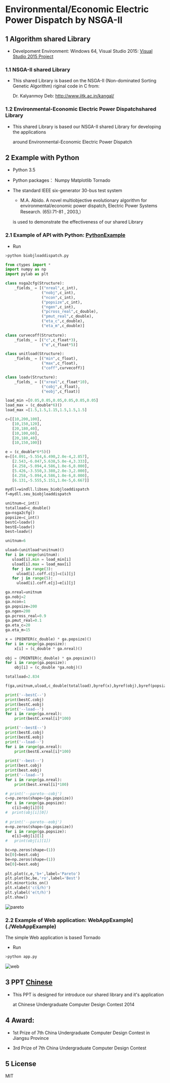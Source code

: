 # Environmental/Economic Electric Power Dispatch by NSGA-II 

## 1 Algorithm shared Library 

* Develpoment Environment: Windows 64, Visual Studio 2015: [Visual Studio 2015 Project](./EED_VC)

### 1.1 NSGA-II shared Library 

* This shared  Library is based on the NSGA-II (Non-dominated Sorting Genetic Algorithm) riginal code in C from:

  Dr. Kalyanmoy Deb: http://www.iitk.ac.in/kangal/

### 1.2 Environmental-Economic Electric Power Dispatchshared  Library 

* This shared Library is based our NSGA-II shared  Library for developing the applications 

  around Environmental-Economic Electric Power Dispatch

## 2 Example with Python 

* Python 3.5

* Python packages： Numpy  Matplotlib Tornado

* The standard IEEE six-generator 30-bus test system

  * M.A. Abido. A novel multiobjective evolutionary algorithm for environmental/economic power dispatch, Electric Power Systems Research. (65):71-81 , 2003,）
 
  is used to demonstrate the effectiveness of our shared Library

### 2.1 Example of API with Python: [PythonExample](./PythonExample)

* Run

```bash
>python biobjloaddispatch.py
```

```Python
from ctypes import *
import numpy as np
import pylab as plt

class nsga2cfg(Structure):
    _fields_ = [("nreal",c_int),
                ("nobj",c_int),
                ("ncon",c_int),
                ("popsize",c_int),
                ("ngen",c_int),
                ("pcross_real",c_double),
                ("pmut_real",c_double),
                ("eta_c",c_double),
                ("eta_m",c_double)]
          
class curvecoff(Structure):
    _fields_ = [("c",c_float*3),
                ("e",c_float*5)]

class unitload(Structure):
    _fields_ = [("min",c_float),
                ("max",c_float),
                ("coff",curvecoff)]

class loadv(Structure):
    _fields_ = [("xreal",c_float*10),
                ("cobj",c_float),
                ("eobj",c_float)]

load_min =[0.05,0.05,0.05,0.05,0.05,0.05]
load_max = (c_double*6)()
load_max =[1.5,1.5,1.15,1.5,1.5,1.5]

c=[[10,200,100],
   [10,150,120],
   [20,180,40],
   [10,100,60],
   [20,180,40],
   [10,150,100]]

e = (c_double*6*5)()
e=[[4.091,-5.554,6.490,2.0e-4,2.857],
   [2.543,-6.047,5.638,5.0e-4,3.333],
   [4.258,-5.094,4.586,1.0e-6,8.000],
   [5.426,-3.550,3.380,2.0e-3,2.000],
   [4.258,-5.094,4.586,1.0e-6,8.000],
   [6.131,-5.555,5.151,1.0e-5,6.667]]

mydll=windll.libseu_biobjloaddispatch
f=mydll.seu_biobjloaddispatch

unitnum=c_int()
totalload=c_double()
ga=nsga2cfg()
popsize=c_int()
bestC=loadv()
bestE=loadv()
best=loadv()  

unitnum=6

uload=(unitload*unitnum)()
for i in range(unitnum):
   uload[i].min = load_min[i]
   uload[i].max = load_max[i]
   for j in range(3):
     uload[i].coff.c[j]=c[i][j]
   for j in range(5):
     uload[i].coff.e[j]=e[i][j] 

ga.nreal=unitnum
ga.nobj=2
ga.ncon=1
ga.popsize=200
ga.ngen=200
ga.pcross_real=0.9
ga.pmut_real=0.1
ga.eta_c=20
ga.eta_m=15

x = (POINTER(c_double) * ga.popsize)()
for i in range(ga.popsize):
    x[i] = (c_double * ga.nreal)()
    
obj = (POINTER(c_double) * ga.popsize)()
for i in range(ga.popsize):
    obj[i] = (c_double *ga.nobj)()

totalload=2.834

f(ga,unitnum,uload,c_double(totalload),byref(x),byref(obj),byref(popsize),byref(bestC),byref(bestE),byref(best))

print('--bestC--')
print(bestC.cobj)
print(bestC.eobj)
print('--load--')
for i in range(ga.nreal):
    print(bestC.xreal[i]*100)

print('--bestE--')
print(bestE.cobj)
print(bestE.eobj)
print('--load--')
for i in range(ga.nreal):
    print(bestE.xreal[i]*100)
    
print('--best--')
print(best.cobj)
print(best.eobj)
print('--load--')
for i in range(ga.nreal):
    print(best.xreal[i]*100)

# print('--pareto--cobj')
c=np.zeros(shape=(ga.popsize))
for i in range(ga.popsize):
   c[i]=obj[i][0]
#  print(obj[i][0])
   
# print('--pareto--eobj')   
e=np.zeros(shape=(ga.popsize))
for i in range(ga.popsize):
   e[i]=obj[i][1]
#   print(obj[i][1])

bc=np.zeros(shape=(1))
bc[0]=best.cobj
be=np.zeros(shape=(1))
be[0]=best.eobj
   
plt.plot(c,e,'b+',label='Pareto')
plt.plot(bc,be,'ro',label='Best')
plt.minorticks_on()
plt.xlabel('c($/h)')
plt.ylabel('e(t/h)')
plt.show()

```
![pareto](./img/pareto.jpg)

### 2.2  Example of Web application: WebAppExample](./WebAppExample)

The simple Web application is based Tornado

* Run

```bash
>python app.py
```

![web](./img/web.jpg)

## 3 PPT [Chinese](./doc)

* This PPT is designed for introduce our shared  library and it's application 

  at Chinese Undergraduate Computer Design Contest 2014

## 4 Award:

* 1st Prize of 7th China Undergraduate Computer Design Contest in Jiangsu Province   

* 3rd Prize of 7th China Undergraduate Computer Design Contest   
  
## 5 License

MIT

 
